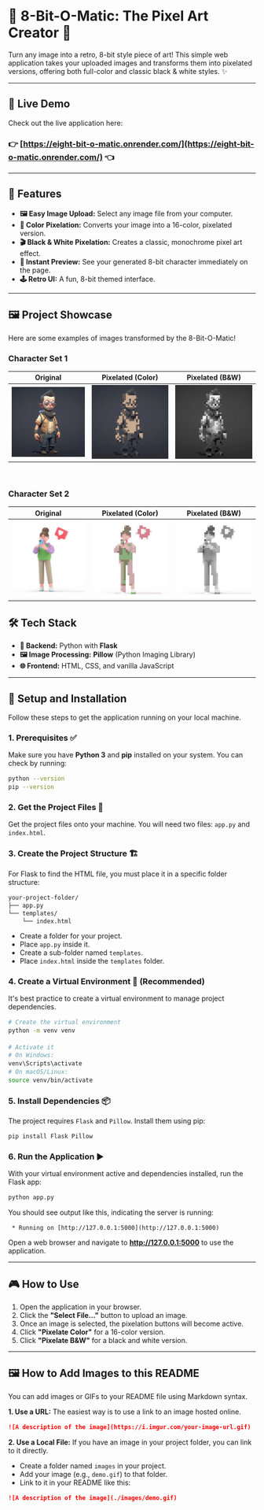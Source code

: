 # 👾 8-Bit-O-Matic: The Pixel Art Creator 🎨

Turn any image into a retro, 8-bit style piece of art! This simple web application takes your uploaded images and transforms them into pixelated versions, offering both full-color and classic black & white styles. ✨

---

## 🚀 Live Demo

Check out the live application here:

### 👉 [https://eight-bit-o-matic.onrender.com/](https://eight-bit-o-matic.onrender.com/) 👈

---

## 🌟 Features

-   **🖼️ Easy Image Upload:** Select any image file from your computer.
-   **🎨 Color Pixelation:** Converts your image into a 16-color, pixelated version.
-   **🎬 Black & White Pixelation:** Creates a classic, monochrome pixel art effect.
-   **🚀 Instant Preview:** See your generated 8-bit character immediately on the page.
-   **🕹️ Retro UI:** A fun, 8-bit themed interface.

---
## 🖼️ Project Showcase

Here are some examples of images transformed by the 8-Bit-O-Matic!

### Character Set 1

| Original | Pixelated (Color) | Pixelated (B&W) |
| :------: | :---------------: | :-------------: |
| ![Original d1](./Demo-Images/d1.jpg) | ![Color d1](./Demo-Images/d1(2).png) | ![B&W d1](./Demo-Images/d1(1).png) |

<br>

### Character Set 2

| Original | Pixelated (Color) | Pixelated (B&W) |
| :------: | :---------------: | :-------------: |
| ![Original d2](./Demo-Images/d2.jpg) | ![Color d2](./Demo-Images/d2(1).png) | ![B&W d2](./Demo-Images/d2(2).png) |

## 🛠️ Tech Stack

-   **🐍 Backend:** Python with **Flask**
-   **🖼️ Image Processing:** **Pillow** (Python Imaging Library)
-   **🌐 Frontend:** HTML, CSS, and vanilla JavaScript

---

## 🚀 Setup and Installation

Follow these steps to get the application running on your local machine.

### 1. Prerequisites ✅

Make sure you have **Python 3** and **pip** installed on your system. You can check by running:

```bash
python --version
pip --version
````

### 2\. Get the Project Files 📁

Get the project files onto your machine. You will need two files: `app.py` and `index.html`.

### 3\. Create the Project Structure 🏗️

For Flask to find the HTML file, you must place it in a specific folder structure:

```
your-project-folder/
├── app.py
└── templates/
    └── index.html
```

  - Create a folder for your project.
  - Place `app.py` inside it.
  - Create a sub-folder named `templates`.
  - Place `index.html` inside the `templates` folder.

### 4\. Create a Virtual Environment 🌿 (Recommended)

It's best practice to create a virtual environment to manage project dependencies.

```bash
# Create the virtual environment
python -m venv venv

# Activate it
# On Windows:
venv\Scripts\activate
# On macOS/Linux:
source venv/bin/activate
```

### 5\. Install Dependencies 📦

The project requires `Flask` and `Pillow`. Install them using pip:

```bash
pip install Flask Pillow
```

### 6\. Run the Application ▶️

With your virtual environment active and dependencies installed, run the Flask app:

```bash
python app.py
```

You should see output like this, indicating the server is running:

```
 * Running on [http://127.0.0.1:5000](http://127.0.0.1:5000)
```

Open a web browser and navigate to **http://127.0.0.1:5000** to use the application.

-----

## 🎮 How to Use

1.  Open the application in your browser.
2.  Click the **"Select File..."** button to upload an image.
3.  Once an image is selected, the pixelation buttons will become active.
4.  Click **"Pixelate Color"** for a 16-color version.
5.  Click **"Pixelate B\&W"** for a black and white version.

-----

## 🖼️ How to Add Images to this README

You can add images or GIFs to your README file using Markdown syntax.

**1. Use a URL:**
The easiest way is to use a link to an image hosted online.

```markdown
![A description of the image](https://i.imgur.com/your-image-url.gif)
```

**2. Use a Local File:**
If you have an image in your project folder, you can link to it directly.

  - Create a folder named `images` in your project.
  - Add your image (e.g., `demo.gif`) to that folder.
  - Link to it in your README like this:

<!-- end list -->

```markdown
![A description of the image](./images/demo.gif)
```

```
```
